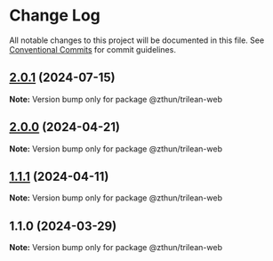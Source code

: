 # Change Log

All notable changes to this project will be documented in this file.
See [Conventional Commits](https://conventionalcommits.org) for commit guidelines.

## [2.0.1](https://github.com/zthun/trilean/compare/v2.0.0...v2.0.1) (2024-07-15)

**Note:** Version bump only for package @zthun/trilean-web





## [2.0.0](https://github.com/zthun/trilean/compare/v1.1.1...v2.0.0) (2024-04-21)

**Note:** Version bump only for package @zthun/trilean-web





## [1.1.1](https://github.com/zthun/trilean/compare/v1.1.0...v1.1.1) (2024-04-11)

**Note:** Version bump only for package @zthun/trilean-web





## 1.1.0 (2024-03-29)

**Note:** Version bump only for package @zthun/trilean-web
